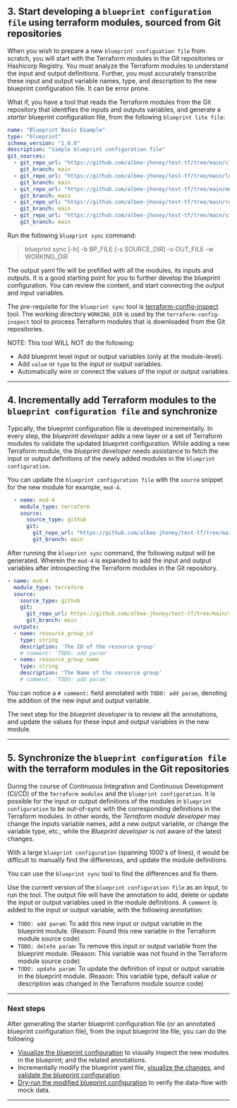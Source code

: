 ## 3. Start developing a `blueprint configuration file` using terraform modules, sourced from Git repositories

When you wish to prepare a new `blueprint configuation file` from scratch, you will start with the Terraform modules in the Git repositories or Hashicorp Registry. You must analyze the Terraform modules to understand the input and output definitions. Further, you must accurately transcribe these input and output variable names, type, and description to the new blueprint configuration file. It can be error prone.

What if, you have a tool that reads the Terraform modules from the Git repository that identifies the inputs and outputs variables, and generate a *starter* blueprint configuration file, from the following `blueprint lite file`:

```yaml
name: "Blueprint Basic Example"
type: "blueprint"
schema_version: "1.0.0"
description: "Simple blueprint configuration file"
git_sources:
  - git_repo_url: "https://github.com/albee-jhoney/test-tf/tree/main/cloudless"
    git_branch: main
  - git_repo_url: "https://github.com/albee-jhoney/test-tf/tree/main/local-file"
    git_branch: main
  - git_repo_url: "https://github.com/albee-jhoney/test-tf/tree/main/medium"
    git_branch: main
  - git_repo_url: "https://github.com/albee-jhoney/test-tf/tree/main/rg-tf"
    git_branch: main
  - git_repo_url: "https://github.com/albee-jhoney/test-tf/tree/main/simple"
    git_branch: main
```

Run the following `blueprint sync` command:

> blueprint sync [-h] -b BP_FILE [-s SOURCE_DIR] -o OUT_FILE -w WORKING_DIR 

The output yaml file will be prefilled with all the modules, its inputs and outputs. It is a good starting point for you to further develop the blueprint configuration. You can review the content, and start connecting the output and input variables.

The pre-requisite for the `blueprint sync` tool is [terraform-config-inspect](https://github.com/ibm-cloud/terraform-config-inspect) tool. The working directory `WORKING_DIR` is used by the `terraform-config-inspect` tool to process Terraform modules that is downloaded from the Git repositories.

NOTE: This tool WILL NOT do the following:
* Add blueprint level input or output variables (only at the module-level).
* Add `value` or `type` to the input or output variables.
* Automatically wire or connect the values of the input or output variables.

---

## 4. Incrementally add Terraform modules to the `blueprint configuration file` and synchronize

Typically, the blueprint configuration file is developed incrementally. In every step, the *blueprint developer* adds a new layer or a set of Terraform modules to validate the updated blueprint configuration. While adding a new Terraform module, the *blueprint developer* needs assistance to fetch the input or output definitions of the newly added modules in the `blueprint configuration`.

You can update the `blueprint configuration file` with the `source` snippet for the new module for example, `mod-4`.

```yaml
  - name: mod-4
    module_type: terraform
    source:
      source_type: github
      git:
        git_repo_url: "https://github.com/albee-jhoney/test-tf/tree/main/rg-tf"
        git_branch: main
```

After running the  `blueprint sync` command, the following output will be generated. Wherein the `mod-4` is expanded to add the input and output variables after introspecting the Terraform modules in the Git repository.

```yaml
- name: mod-4
  module_type: terraform
  source:
    source_type: github
    git:
      git_repo_url: https://github.com/albee-jhoney/test-tf/tree/main/rg-tf
      git_branch: main
  outputs:
  - name: resource_group_id
    type: string
    description: 'The ID of the resource group'
    # comment: 'TODO: add param'
  - name: resource_group_name
    type: string
    description: 'The Name of the resource group'
    # comment: 'TODO: add param'
```

You can notice a `# comment:` field annotated with `TODO: add param`, denoting the addition of the new input and output variable.

The next step for the _blueprint developer_ is to review all the annotations, and update the values for these input and output variables in the new module.

---

## 5. Synchronize the `blueprint configuration file` with the terraform modules in the Git repositories

During the course of Continuous Integration and Continuous Development (CI/CD) of the `Terraform modules` and the `blueprint configuration`. It is possible for the input or output definitions of the modules in `blueprint configuration` to be out-of-sync with the corresponding definitions in the Terraform modules. In other words, the *Terraform module developer* may change the inputs variable names, add a new output variable, or change the variable type, etc., while the *Blueprint developer* is not aware of the latest changes.

With a large `blueprint configuration` (spanning 1000's of lines), it would be difficult to manually find the differences, and update the module definitions.

You can use the `blueprint sync` tool to find the differences and fix them.

Use the current version of the `blueprint configuration file` as an input, to run the tool. The output file will have the annotation to add, delete or update the input or output variables used in the module definitions. A `comment` is added to the input or output variable, with the following annotation:
* `TODO: add param`: To add this new input or output variable in the blueprint module. (Reason: Found this new variable in the Terraform module source code)
* `TODO: delete param`: To remove this input or output variable from the blueprint module. (Reason: This variable was not found in the Terraform module source code)
* `TODO: update param`: To update the definition of input or output variable in the blueprint module. (Reason: This variable type, default value or description was changed in the Terraform module source code)

---

### Next steps

After generating the starter blueprint configuration file (or an annotated blueprint configuration file), from the input blueprint lite file, you can do the following
* [Visualize the blueprint configuration](./07-visualize.md) to visually inspect the new modules in the blueprint; and the related annotations.
* Incrementally modify the blueprint yaml file, [visualize the changes](./07-visualize.md), and [validate the blueprint configuration](./02-validate.md).
* [Dry-run the modified blueprint configuration](./06-run.md) to verify the data-flow with mock data.

---
